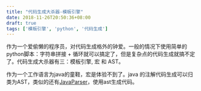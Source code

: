 ```yaml
---
title: "代码生成大杀器-模板引擎"
date: 2018-11-26T20:50:36+08:00
draft: true
tags: ['模板引擎', 'python', '代码生成']
---
```


作为一个爱偷懒的程序员，对代码生成格外的钟爱。一般的情况下使用简单的python脚本：字符串拼接 + 循环就可以搞定了，但是复杂点的代码生成就搞不定了。代码生成大杀器有三：模板引擎, 宏 和 AST。 

作为一个工作语言为java的童鞋，宏是体验不到了。java 的注解代码生成可以归类为AST，类似的还有[JavaParser](http://javaparser.org/#generate)，使用ast生成代码。

